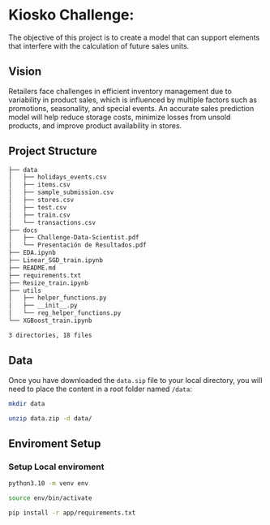 # Kiosko Challenge: 
The objective of this project is to create a model that can support elements that interfere with the calculation of future sales units.

## Vision
Retailers face challenges in efficient inventory management due to variability in product sales, which is influenced by multiple factors such as promotions, seasonality, and special events. An accurate sales prediction model will help reduce storage costs, minimize losses from unsold products, and improve product availability in stores.

## Project Structure

```bash
├── data
│   ├── holidays_events.csv
│   ├── items.csv
│   ├── sample_submission.csv
│   ├── stores.csv
│   ├── test.csv
│   ├── train.csv
│   └── transactions.csv
├── docs
│   ├── Challenge-Data-Scientist.pdf
│   └── Presentación de Resultados.pdf
├── EDA.ipynb
├── Linear_SGD_train.ipynb
├── README.md
├── requirements.txt
├── Resize_train.ipynb
├── utils
│   ├── helper_functions.py
│   ├── __init__.py
│   └── reg_helper_functions.py
└── XGBoost_train.ipynb

3 directories, 18 files
```
## Data

Once you have downloaded the `data.sip` file to your local directory, you will need to place the content in a root folder named `/data`:

```bash
mkdir data
```

```bash
unzip data.zip -d data/
```

## Enviroment Setup

### Setup Local enviroment 

```bash
python3.10 -m venv env
```

```bash
source env/bin/activate
```

```bash
pip install -r app/requirements.txt
```
